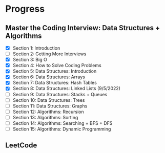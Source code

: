 # Progress
## Master the Coding Interview: Data Structures + Algorithms
- [x] Section 1: Introduction
- [ ] Section 2: Getting More Interviews
- [x] Section 3: Big O
- [x] Section 4: How to Solve Coding Problems
- [x] Section 5: Data Structures: Introduction
- [x] Section 6: Data Structures: Arrays
- [x] Section 7: Data Structures: Hash Tables
- [x] Section 8: Data Structures: Linked Lists (9/5/2022)
- [ ] Section 9: Data Structures: Stacks + Queues
- [ ] Section 10: Data Structures: Trees
- [ ] Section 11: Data Structures: Graphs
- [ ] Section 12: Algorithms: Recursion
- [ ] Section 13: Algorithms: Sorting
- [ ] Section 14: Algorithms: Searching + BFS + DFS
- [ ] Section 15: Algorithms: Dynamic Programming

## LeetCode